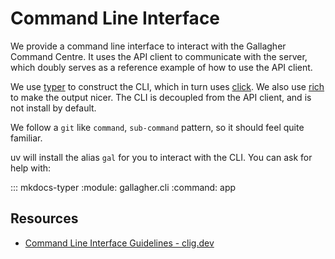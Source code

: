 # Command Line Interface

We provide a command line interface to interact with the Gallagher Command Centre. It uses the API client to communicate with the server, which doubly serves as a reference example of how to use the API client.

We use [typer](https://typer.tiangolo.com) to construct the CLI, which in turn uses [click](https://click.palletsprojects.com). We also use [rich](https://rich.readthedocs.io/en/stable/) to make the output nicer. The CLI is decoupled from the API client, and is not install by default.

We follow a `git` like `command`, `sub-command` pattern, so it should feel quite familiar.

uv will install the alias `gal` for you to interact with the CLI. You can ask for help with:

::: mkdocs-typer
:module: gallagher.cli
:command: app

## Resources

- [Command Line Interface Guidelines - clig.dev](https://clig.dev)
